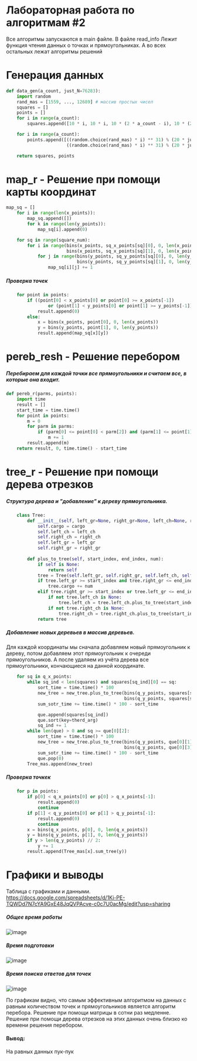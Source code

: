# Лабораторная работа по алгоритмам #2
Все алгоритмы запускаются в main файле. В файле read_info Лежит функция чтения данных о точках и прямоугольниках. А во всех остальных лежат алгоритмы решений

# Генерация данных
```python
def data_gen(a_count, just_N=76283):
    import random
    rand_mas = [1559, ..., 12689] # массив простых чисел
    squares = []
    points = []
    for i in range(a_count):
        squares.append([10 * i, 10 * i, 10 * (2 * a_count - i), 10 * (2 * a_count - i)])

    for i in range(a_count):
        points.append([((random.choice(rand_mas) * i) ** 31) % (20 * just_N),
                       ((random.choice(rand_mas) * i) ** 31) % (20 * just_N)])

    return squares, points
```
# map_r - Решение при помощи карты координат
```python
map_sq = []
    for i in range(len(x_points)):
        map_sq.append([])
        for k in range(len(y_points)):
            map_sq[i].append(0)

    for sq in range(square_num):
        for i in range(bins(x_points, sq_x_points[sq][0], 0, len(x_points)),
                       bins(x_points, sq_x_points[sq][1], 0, len(x_points))):
            for j in range(bins(y_points, sq_y_points[sq][0], 0, len(y_points)),
                           bins(y_points, sq_y_points[sq][1], 0, len(y_points))):
                map_sq[i][j] += 1
```
##### Проверка точек
```python
    for point in points:
        if ((point[0] < x_points[0] or point[0] >= x_points[-1])
                or (point[1] < y_points[0] or point[1] >= y_points[-1])):
            result.append(0)
        else:
            x = bins(x_points, point[0], 0, len(x_points))
            y = bins(y_points, point[1], 0, len(y_points))
            result.append(map_sq[x][y])
```
# pereb_resh - Решение перебором
##### Перебираем для каждой точки все прямоугольники и считаем все, в которые она входит.
```python
def pereb_r(parms, points):
    import time
    result = []
    start_time = time.time()
    for point in points:
        m = 0
        for parm in parms:
            if (parm[0] <= point[0] < parm[2]) and (parm[1] <= point[1] < parm[3]):
                m += 1
        result.append(m)
    return result, 0, time.time() - start_time
```
# tree_r - Решение при помощи дерева отрезков
##### Структура дерева и "добавление" к дереву прямоугольника.
```python
    class Tree:
        def __init__(self, left_gr=None, right_gr=None, left_ch=None, right_ch=None, cargo=0, ):
            self.cargo = cargo
            self.left_ch = left_ch
            self.right_ch = right_ch
            self.left_gr = left_gr
            self.right_gr = right_gr
            
        def plus_to_tree(self, start_index, end_index, num):
            if self is None:
                return self
            tree = Tree(self.left_gr, self.right_gr, self.left_ch, self.right_ch, self.cargo)
            if tree.left_gr >= start_index and tree.right_gr <= end_index:
                tree.cargo += num
            elif tree.right_gr >= start_index or tree.left_gr <= end_index:
                if not tree.left_ch is None:
                    tree.left_ch = tree.left_ch.plus_to_tree(start_index, end_index, num)
                if not tree.right_ch is None:
                    tree.right_ch = tree.right_ch.plus_to_tree(start_index, end_index, num)
            return tree
```
##### Добавление новых деревьев в массив деревьев.
Для каждой координаты мы сначала добавляем новый прямоугольник к дереву, потом добавляем этот прямоугольник к очереди прямоугольников. А после удаляем из учёта дерева все прямоугольники, кончающиеся на данной координате.
```python
    for sq in q_x_points:
        while sq_ind < len(squares) and squares[sq_ind][0] == sq:
            sort_time = time.time() * 100
            new_tree = new_tree.plus_to_tree(bins(q_y_points, squares[sq_ind][1], 0, len(q_y_points)),
                                             bins(q_y_points, squares[sq_ind][3], 0, len(q_y_points)), 1)
            sum_sotr_time += time.time() * 100 - sort_time

            que.append(squares[sq_ind])
            que.sort(key=therd_arg)
            sq_ind += 1
        while len(que) > 0 and sq >= que[0][2]:
            sort_time = time.time() * 100
            new_tree = new_tree.plus_to_tree(bins(q_y_points, que[0][1], 0, len(q_y_points)),
                                             bins(q_y_points, que[0][3], 0, len(q_y_points)), -1)
            sum_sotr_time += time.time() * 100 - sort_time
            que.pop(0)
        Tree_mas.append(new_tree)
```
##### Проверка точкек
```python
    for p in points:
        if p[0] < q_x_points[0] or p[0] > q_x_points[-1]:
            result.append(0)
            continue
        if p[1] < q_y_points[0] or p[1] > q_y_points[-1]:
            result.append(0)
            continue
        x = bins(q_x_points, p[0], 0, len(q_x_points))
        y = bins(q_y_points, p[1], 0, len(q_y_points))
        if y > len(q_y_points) // 2:
            y += 1
        result.append(Tree_mas[x].sum_tree(y))
```
# Графики и выводы
Таблица с графиками и данными.
https://docs.google.com/spreadsheets/d/1Ki-PE-TQWDd7N7cYA9GxE48JqQVPAcve-c0c7U0acMg/edit?usp=sharing

##### Общее время работы
![image](https://github.com/IljaNoskov/algorithsm_lab2/assets/99073996/0f9a581c-7501-406f-8299-e28819ff0ba6)

##### Время подготовки
![image](https://github.com/IljaNoskov/algorithsm_lab2/assets/99073996/b9d4708f-755e-4d25-90f4-5c8ab10e4397)

##### Время поиска ответов для точек
![image](https://github.com/IljaNoskov/algorithsm_lab2/assets/99073996/20243fbb-74c8-484b-a46e-1fd3f42cd8fe)

По графикам видно, что самым эффективным алгоритмом на данных с равным количеством точек и прямоугольников является алгоритм перебора. Решение при помощи матрицы в сотни раз медленне. Решение при помощи дерева отрезков на этих данных очень близко ко времени решения перебором.

#### Вывод:
На равных данных пук-пук



